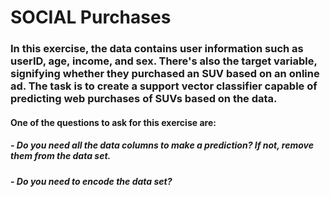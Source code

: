 # SOCIAL Purchases

### In this exercise, the data contains user information such as userID, age, income, and sex. There's also the target variable, signifying whether they purchased an SUV based on an online ad. The task is to create a support vector classifier capable of predicting web purchases of SUVs based on the data.


#### One of the questions to ask for this exercise are:

##### - Do you need all the data columns to make a prediction? If not, remove them from the data set.
##### - Do you need to encode the data set?
